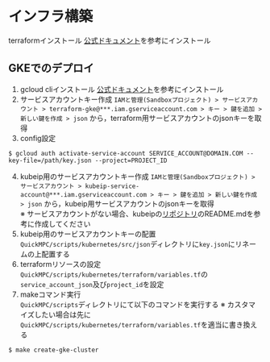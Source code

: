 # インフラ構築
terraformインストール
[公式ドキュメント](https://developer.hashicorp.com/terraform/tutorials/aws-get-started/install-cli)を参考にインストール
## GKEでのデプロイ
1. gcloud cliインストール
[公式ドキュメント](https://cloud.google.com/sdk/docs/install?hl=ja)を参考にインストール
2. サービスアカウントキー作成
`IAMと管理(Sandboxプロジェクト) > サービスアカウント > terraform-gke@***.iam.gserviceaccount.com > キー > 鍵を追加 > 新しい鍵を作成 > json`
から，terraform用サービスアカウントのjsonキーを取得
3. config設定
```
$ gcloud auth activate-service-account SERVICE_ACCOUNT@DOMAIN.COM --key-file=/path/key.json --project=PROJECT_ID
```
4. kubeip用のサービスアカウントキー作成
`IAMと管理(Sandboxプロジェクト) > サービスアカウント > kubeip-service-account@***.iam.gserviceaccount.com > キー > 鍵を追加 > 新しい鍵を作成 > json`
から，kubeip用サービスアカウントのjsonキーを取得<br>
※ サービスアカウントがない場合、kubeipの[リポジトリ](https://github.com/doitintl/kubeip)のREADME.mdを参考に作成してください
5. kubeip用のサービスアカウントキーの配置
`QuickMPC/scripts/kubernetes/src/json`ディレクトリに`key.json`にリネームの上配置する
6. terraformリソースの設定
`QuickMPC/scripts/kubernetes/terraform/variables.tf`の`service_account_json`及び`project_id`を設定
7. makeコマンド実行<br>
`QuickMPC/scripts`ディレクトリにて以下のコマンドを実行する
※ カスタマイズしたい場合は先に`QuickMPC/scripts/kubernetes/terraform/variables.tf`を適当に書き換える
```
$ make create-gke-cluster
```
